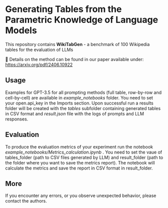 # Generating Tables from the Parametric Knowledge of Language Models

This repository contains **WikiTabGen** - a benchmark of 100 Wikipedia tables for the evaluation of LLMs 

📝 Details on the method can be found in our paper available under: https://arxiv.org/pdf/2406.10922

## Usage
Examples for GPT-3.5 for all prompting methods (full table, row-by-row and cell-by-cell) are available in _example_notebooks_ folder.
You need to set your open.api_key in the Imports section.
Upon successful run a results folder will be created with the _tables_ subfolder containing generated tables in CSV format and _result.json_ file with the logs of prompts and LLM responses.


## Evaluation
To produce the evaluation metrics of your experiment run the notebook _example_notebooks/Metrics_calculation.ipynb_ .
You need to set the vaue of tables_folder (path to CSV files generated by LLM) and result_folder (path to the folder where you want to save the metrics report).
The notebook will calculate the metrics and save the report in CSV format in result_folder.

## More
If you encounter any errors, or you observe unexpected behavior, please contact the authors.

